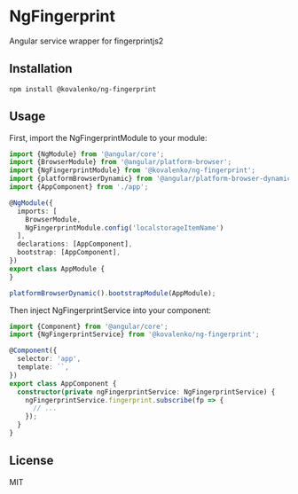# NgFingerprint

Angular service wrapper for fingerprintjs2

## Installation

```
npm install @kovalenko/ng-fingerprint
```

## Usage

First, import the NgFingerprintModule to your module:

```typescript
import {NgModule} from '@angular/core';
import {BrowserModule} from '@angular/platform-browser';
import {NgFingerprintModule} from '@kovalenko/ng-fingerprint';
import {platformBrowserDynamic} from '@angular/platform-browser-dynamic';
import {AppComponent} from './app';

@NgModule({
  imports: [
    BrowserModule,
    NgFingerprintModule.config('localstorageItemName')
  ],
  declarations: [AppComponent],
  bootstrap: [AppComponent],
})
export class AppModule {
}

platformBrowserDynamic().bootstrapModule(AppModule);
```

Then inject NgFingerprintService into your component:

```typescript
import {Component} from '@angular/core';
import {NgFingerprintService} from '@kovalenko/ng-fingerprint';

@Component({
  selector: 'app',
  template: ``,
})
export class AppComponent {
  constructor(private ngFingerprintService: NgFingerprintService) {
    ngFingerprintService.fingerprint.subscribe(fp => {
      // ...
    });
  }
}
```
## License

MIT
